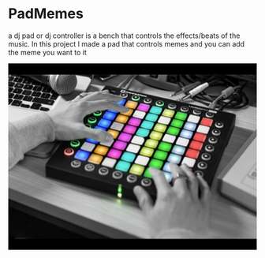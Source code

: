 <h1>PadMemes</h1>
<p>a dj pad or dj controller is a bench that controls the effects/beats of the music. In this project I made a pad that controls memes and you can add the meme you want to it</p>
<img src = "Imgs/pad.jpg" alt = "Imagem de um DJ Pad">